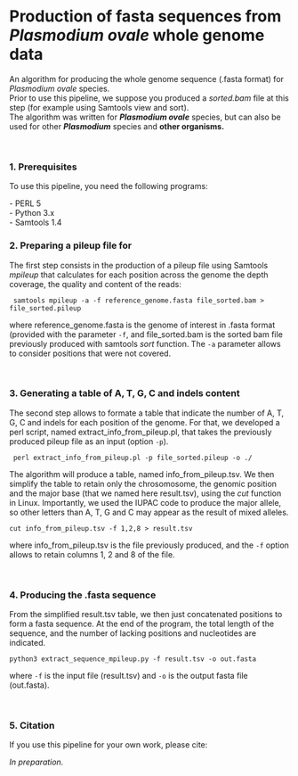 # Production of fasta sequences from <i>Plasmodium ovale</i> whole genome data
<p>An algorithm for producing the whole genome sequence (.fasta format) for <i>Plasmodium ovale</i> species.<br>
 Prior to use this pipeline, we suppose you produced a <i>sorted.bam</i> file at this step (for example using Samtools view and sort).<br>
 The algorithm was written for <i><b>Plasmodium ovale</b></i> species, but can also be used for other <i><b>Plasmodium</b></i> species and <b>other organisms.</b></p> <br>
<h3>1. Prerequisites</h3>
 <p>To use this pipeline, you need the following programs:</p>
 <p>- PERL 5<br>
 - Python 3.x<br>
 - Samtools 1.4<br></p>
 <h3>2. Preparing a pileup file for </h3>
 <p> The first step consists in the production of a pileup file using Samtools <i>mpileup</i> that calculates for each position across the genome the depth coverage, the quality and content of the reads:</p>
 <p><code> samtools mpileup -a -f reference_genome.fasta file_sorted.bam > file_sorted.pileup</code></p>
 <p>where reference_genome.fasta is the genome of interest in .fasta format (provided with the parameter <code>-f</code>, and file_sorted.bam is the sorted bam file previously produced with samtools <i> sort</i> function. The <code>-a</code> parameter allows to consider positions that were not covered.</p>
 <br>
 <h3>3. Generating a table of A, T, G, C and indels content</h3>
 <p>The second step allows to formate a table that indicate the number of A, T, G, C and indels for each position of the genome. For that, we developed a perl script, named extract_info_from_pileup.pl, that takes the previously produced pileup file as an input (option <code>-p</code>).</p>
  <p><code> perl extract_info_from_pileup.pl -p file_sorted.pileup -o ./</code></p>
<p>The algorithm will produce a table, named info_from_pileup.tsv. We then simplify the table to retain only the chrosomosome, the genomic position and the major base (that we named here result.tsv), using the <i>cut</i> function in Linux. Importantly, we used the IUPAC code to produce the major allele, so other letters than A, T, G and C may appear as the result of mixed alleles.</p>
 <p><code>cut info_from_pileup.tsv -f 1,2,8 > result.tsv</code></p>
 <p>where info_from_pileup.tsv is the file previously produced, and the <code>-f</code> option allows to retain columns 1, 2 and 8 of the file.</p>
 <br>
 <h3>4. Producing the .fasta sequence</h3>
 <p>From the simplified result.tsv table, we then just concatenated positions to form a fasta sequence. At the end of the program, the total length of the sequence, and the number of lacking positions and nucleotides are indicated.</p>
  <p><code>python3 extract_sequence_mpileup.py -f result.tsv -o out.fasta</code></p>
  <p>where <code>-f</code> is the input file (result.tsv) and <code>-o</code> is the output fasta file (out.fasta).</p>
  <br>
 <h3>5. Citation</h3>
 <p>If you use this pipeline for your own work, please cite:</p>
 <p><i>In preparation.</i></p>
